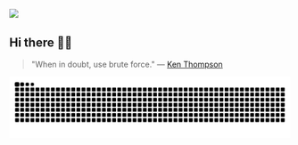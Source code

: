![](https://komarev.com/ghpvc/?username=g8rdier&color=blueviolet&style=flat)  

## Hi there 🤘🏼

> "When in doubt, use brute force." — [Ken Thompson](https://en.wikipedia.org/wiki/Ken_Thompson)

<picture>
  <source media="(prefers-color-scheme: dark)" srcset="https://raw.githubusercontent.com/g8rdier/g8rdier/output/github-contribution-grid-snake-dark.svg">
  <source media="(prefers-color-scheme: light)" srcset="https://raw.githubusercontent.com/g8rdier/g8rdier/output/github-contribution-grid-snake.svg">
  <img alt="Snake animation" src="https://raw.githubusercontent.com/g8rdier/g8rdier/output/github-contribution-grid-snake.svg">
</picture>
